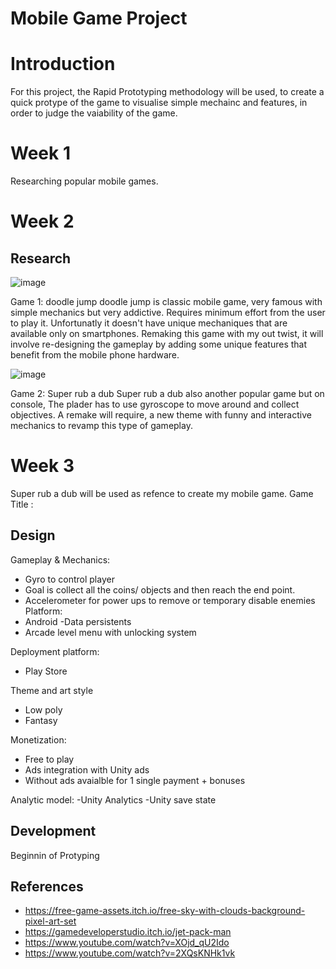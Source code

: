 # Mobile Game Project

# Introduction
For this project, the Rapid Prototyping methodology will be used, to create a quick protype of the game to visualise simple mechainc and features,
in order to judge the vaiability of the game. 

# Week 1
Researching popular mobile games. 

# Week 2
## Research

![image](https://github.com/rahman0002/Mobile-Game-Project/assets/91261400/f693eff2-70aa-4835-8570-72a57c6fc1f3)


Game 1: doodle jump
doodle jump is classic  mobile game, very famous with simple mechanics but very addictive. Requires minimum effort from the user to play it.
Unfortunatly it doesn't have unique mechaniques that are available only on smartphones.
Remaking this game with my out twist, it will involve re-designing the gameplay by adding some unique features that benefit from the mobile phone hardware. 


![image](https://github.com/rahman0002/Mobile-Game-Project/assets/91261400/6b33162c-eb60-4831-91b1-6237a0d541b4)


Game 2: Super rub a dub
Super rub a dub also another popular game but on console, The plader has to use gyroscope to move around and collect objectives.
A remake will require, a new theme with funny and interactive mechanics to revamp this type of gameplay.

# Week 3
Super rub a dub will be used as refence to create my mobile game.
Game Title : 

## Design
Gameplay & Mechanics:
- Gyro to control player
- Goal is collect all the coins/ objects and then reach the end point.
- Accelerometer for power ups to remove or temporary disable enemies
Platform:
- Android
-Data persistents 
- Arcade level menu with unlocking system

Deployment platform:
- Play Store

Theme and art style
- Low poly
- Fantasy

Monetization:
- Free to play
- Ads integration with Unity ads
- Without ads avaialble for 1 single payment + bonuses

 Analytic model:
 -Unity Analytics
 -Unity save state


## Development
Beginnin of Protyping

## References
- https://free-game-assets.itch.io/free-sky-with-clouds-background-pixel-art-set
- https://gamedeveloperstudio.itch.io/jet-pack-man
- https://www.youtube.com/watch?v=XOjd_qU2Ido
- https://www.youtube.com/watch?v=2XQsKNHk1vk
